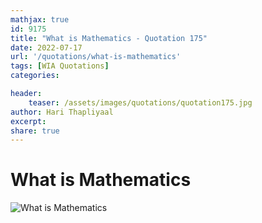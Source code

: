 ```yaml
---
mathjax: true
id: 9175
title: "What is Mathematics - Quotation 175"
date: 2022-07-17
url: '/quotations/what-is-mathematics'
tags: [WIA Quotations] 
categories: 

header:
    teaser: /assets/images/quotations/quotation175.jpg
author: Hari Thapliyaal 
excerpt:
share: true 
---
```


# What is Mathematics

![What is Mathematics](/assets/images/quotations/quotation175.jpg)
